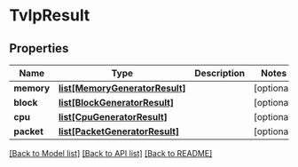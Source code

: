 # TvlpResult

## Properties
Name | Type | Description | Notes
------------ | ------------- | ------------- | -------------
**memory** | [**list[MemoryGeneratorResult]**](MemoryGeneratorResult.md) |  | [optional] 
**block** | [**list[BlockGeneratorResult]**](BlockGeneratorResult.md) |  | [optional] 
**cpu** | [**list[CpuGeneratorResult]**](CpuGeneratorResult.md) |  | [optional] 
**packet** | [**list[PacketGeneratorResult]**](PacketGeneratorResult.md) |  | [optional] 

[[Back to Model list]](../README.md#documentation-for-models) [[Back to API list]](../README.md#documentation-for-api-endpoints) [[Back to README]](../README.md)


